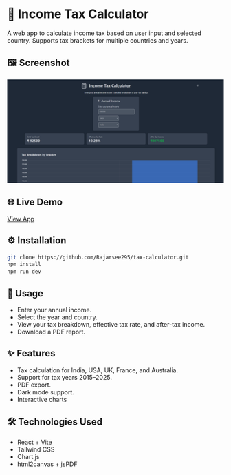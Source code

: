 # 🧮 Income Tax Calculator

A web app to calculate income tax based on user input and selected country. Supports tax brackets for multiple countries and years.


## 🖼️ Screenshot
![Tax Calculator Screenshot](./screenshot.png)


## 🌐 Live Demo

[View App](https://your-live-link.com)


## ⚙️ Installation

```bash
git clone https://github.com/Rajarsee295/tax-calculator.git
npm install
npm run dev
```

## 🚀 Usage

- Enter your annual income.
- Select the year and country.
- View your tax breakdown, effective tax rate, and after-tax income.
- Download a PDF report.


## ✨ Features

- Tax calculation for India, USA, UK, France, and Australia.
- Support for tax years 2015–2025.
- PDF export.
- Dark mode support.
- Interactive charts


## 🛠 Technologies Used
- React + Vite
- Tailwind CSS
- Chart.js
- html2canvas + jsPDF
